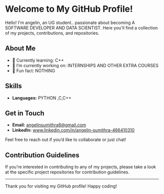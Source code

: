 # Welcome to My GitHub Profile!

Hello! I'm angelin, an UG student.. passionate about becoming A SOFTWARE DEVELOPER AND DATA SCIENTIST. Here you'll find a collection of my projects, contributions, and repositories.

## About Me

- 🌱 Currently learning: C++
- 🔭 I’m currently working on: INTERNSHIPS AND OTHER EXTRA COURSES
- 🌟 Fun fact: NOTHING

## Skills

- **Languages:** PYTHON ,C,C++



## Get in Touch

- **Email:** angelinsumithra6@gmail.com
- **LinkedIn:** www.linkedin.com/in/angelin-sumithra-466410310


Feel free to reach out if you’d like to collaborate or just chat!

## Contribution Guidelines

If you're interested in contributing to any of my projects, please take a look at the specific project repositories for contribution guidelines.

---

Thank you for visiting my GitHub profile! Happy coding!
